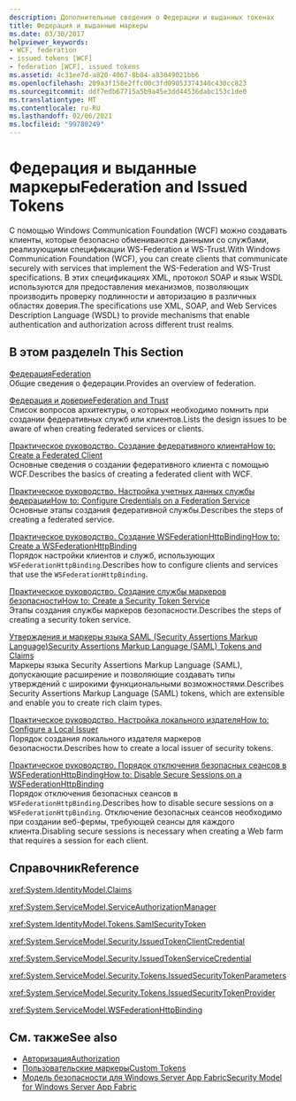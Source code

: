```yaml
---
description: Дополнительные сведения о Федерации и выданных токенах
title: Федерация и выданные маркеры
ms.date: 03/30/2017
helpviewer_keywords:
- WCF, federation
- issued tokens [WCF]
- federation [WCF], issued tokens
ms.assetid: 4c31ee7d-a820-4067-8b84-a83049021bb6
ms.openlocfilehash: 209a3f158e2ffc00c3fd09053374340c430cc823
ms.sourcegitcommit: ddf7edb67715a5b9a45e3dd44536dabc153c1de0
ms.translationtype: MT
ms.contentlocale: ru-RU
ms.lasthandoff: 02/06/2021
ms.locfileid: "99780249"
---
```

# <a name="federation-and-issued-tokens"></a><span data-ttu-id="1ed22-103">Федерация и выданные маркеры</span><span class="sxs-lookup"><span data-stu-id="1ed22-103">Federation and Issued Tokens</span></span>

<span data-ttu-id="1ed22-104">С помощью Windows Communication Foundation (WCF) можно создавать клиенты, которые безопасно обмениваются данными со службами, реализующими спецификации WS-Federation и WS-Trust.</span><span class="sxs-lookup"><span data-stu-id="1ed22-104">With Windows Communication Foundation (WCF), you can create clients that communicate securely with services that implement the WS-Federation and WS-Trust specifications.</span></span> <span data-ttu-id="1ed22-105">В этих спецификациях XML, протокол SOAP и язык WSDL используются для предоставления механизмов, позволяющих производить проверку подлинности и авторизацию в различных областях доверия.</span><span class="sxs-lookup"><span data-stu-id="1ed22-105">The specifications use XML, SOAP, and Web Services Description Language (WSDL) to provide mechanisms that enable authentication and authorization across different trust realms.</span></span>  
  
## <a name="in-this-section"></a><span data-ttu-id="1ed22-106">В этом разделе</span><span class="sxs-lookup"><span data-stu-id="1ed22-106">In This Section</span></span>  

 [<span data-ttu-id="1ed22-107">Федерация</span><span class="sxs-lookup"><span data-stu-id="1ed22-107">Federation</span></span>](federation.md)  
 <span data-ttu-id="1ed22-108">Общие сведения о федерации.</span><span class="sxs-lookup"><span data-stu-id="1ed22-108">Provides an overview of federation.</span></span>  
  
 [<span data-ttu-id="1ed22-109">Федерация и доверие</span><span class="sxs-lookup"><span data-stu-id="1ed22-109">Federation and Trust</span></span>](federation-and-trust.md)  
 <span data-ttu-id="1ed22-110">Список вопросов архитектуры, о которых необходимо помнить при создании федеративных служб или клиентов.</span><span class="sxs-lookup"><span data-stu-id="1ed22-110">Lists the design issues to be aware of when creating federated services or clients.</span></span>  
  
 [<span data-ttu-id="1ed22-111">Практическое руководство. Создание федеративного клиента</span><span class="sxs-lookup"><span data-stu-id="1ed22-111">How to: Create a Federated Client</span></span>](how-to-create-a-federated-client.md)  
 <span data-ttu-id="1ed22-112">Основные сведения о создании федеративного клиента с помощью WCF.</span><span class="sxs-lookup"><span data-stu-id="1ed22-112">Describes the basics of creating a federated client with WCF.</span></span>  
  
 [<span data-ttu-id="1ed22-113">Практическое руководство. Настройка учетных данных службы федерации</span><span class="sxs-lookup"><span data-stu-id="1ed22-113">How to: Configure Credentials on a Federation Service</span></span>](how-to-configure-credentials-on-a-federation-service.md)  
 <span data-ttu-id="1ed22-114">Основные этапы создания федеративной службы.</span><span class="sxs-lookup"><span data-stu-id="1ed22-114">Describes the steps of creating a federated service.</span></span>  
  
 [<span data-ttu-id="1ed22-115">Практическое руководство. Создание WSFederationHttpBinding</span><span class="sxs-lookup"><span data-stu-id="1ed22-115">How to: Create a WSFederationHttpBinding</span></span>](how-to-create-a-wsfederationhttpbinding.md)  
 <span data-ttu-id="1ed22-116">Порядок настройки клиентов и служб, использующих `WSFederationHttpBinding`.</span><span class="sxs-lookup"><span data-stu-id="1ed22-116">Describes how to configure clients and services that use the `WSFederationHttpBinding`.</span></span>  
  
 [<span data-ttu-id="1ed22-117">Практическое руководство. Создание службы маркеров безопасности</span><span class="sxs-lookup"><span data-stu-id="1ed22-117">How to: Create a Security Token Service</span></span>](how-to-create-a-security-token-service.md)  
 <span data-ttu-id="1ed22-118">Этапы создания службы маркеров безопасности.</span><span class="sxs-lookup"><span data-stu-id="1ed22-118">Describes the steps of creating a security token service.</span></span>  
  
 [<span data-ttu-id="1ed22-119">Утверждения и маркеры языка SAML (Security Assertions Markup Language)</span><span class="sxs-lookup"><span data-stu-id="1ed22-119">Security Assertions Markup Language (SAML) Tokens and Claims</span></span>](saml-tokens-and-claims.md)  
 <span data-ttu-id="1ed22-120">Маркеры языка Security Assertions Markup Language (SAML), допускающие расширение и позволяющие создавать типы утверждений с широкими функциональными возможностями.</span><span class="sxs-lookup"><span data-stu-id="1ed22-120">Describes Security Assertions Markup Language (SAML) tokens, which are extensible and enable you to create rich claim types.</span></span>  
  
 [<span data-ttu-id="1ed22-121">Практическое руководство. Настройка локального издателя</span><span class="sxs-lookup"><span data-stu-id="1ed22-121">How to: Configure a Local Issuer</span></span>](how-to-configure-a-local-issuer.md)  
 <span data-ttu-id="1ed22-122">Порядок создания локального издателя маркеров безопасности.</span><span class="sxs-lookup"><span data-stu-id="1ed22-122">Describes how to create a local issuer of security tokens.</span></span>  
  
 [<span data-ttu-id="1ed22-123">Практическое руководство. Порядок отключения безопасных сеансов в WSFederationHttpBinding</span><span class="sxs-lookup"><span data-stu-id="1ed22-123">How to: Disable Secure Sessions on a WSFederationHttpBinding</span></span>](how-to-disable-secure-sessions-on-a-wsfederationhttpbinding.md)  
 <span data-ttu-id="1ed22-124">Порядок отключения безопасных сеансов в `WSFederationHttpBinding`.</span><span class="sxs-lookup"><span data-stu-id="1ed22-124">Describes how to disable secure sessions on a `WSFederationHttpBinding`.</span></span> <span data-ttu-id="1ed22-125">Отключение безопасных сеансов необходимо при создании веб-фермы, требующей сеансы для каждого клиента.</span><span class="sxs-lookup"><span data-stu-id="1ed22-125">Disabling secure sessions is necessary when creating a Web farm that requires a session for each client.</span></span>  
  
## <a name="reference"></a><span data-ttu-id="1ed22-126">Справочник</span><span class="sxs-lookup"><span data-stu-id="1ed22-126">Reference</span></span>  

 <xref:System.IdentityModel.Claims>  
  
 <xref:System.ServiceModel.ServiceAuthorizationManager>  
  
 <xref:System.IdentityModel.Tokens.SamlSecurityToken>  
  
 <xref:System.ServiceModel.Security.IssuedTokenClientCredential>  
  
 <xref:System.ServiceModel.Security.IssuedTokenServiceCredential>  
  
 <xref:System.ServiceModel.Security.Tokens.IssuedSecurityTokenParameters>  
  
 <xref:System.ServiceModel.Security.Tokens.IssuedSecurityTokenProvider>  
  
 <xref:System.ServiceModel.WSFederationHttpBinding>  
  
## <a name="see-also"></a><span data-ttu-id="1ed22-127">См. также</span><span class="sxs-lookup"><span data-stu-id="1ed22-127">See also</span></span>

- [<span data-ttu-id="1ed22-128">Авторизация</span><span class="sxs-lookup"><span data-stu-id="1ed22-128">Authorization</span></span>](authorization-in-wcf.md)
- [<span data-ttu-id="1ed22-129">Пользовательские маркеры</span><span class="sxs-lookup"><span data-stu-id="1ed22-129">Custom Tokens</span></span>](../extending/custom-tokens.md)
- <span data-ttu-id="1ed22-130">[Модель безопасности для Windows Server App Fabric](/previous-versions/appfabric/ee677202(v=azure.10))</span><span class="sxs-lookup"><span data-stu-id="1ed22-130">[Security Model for Windows Server App Fabric](/previous-versions/appfabric/ee677202(v=azure.10))</span></span>
